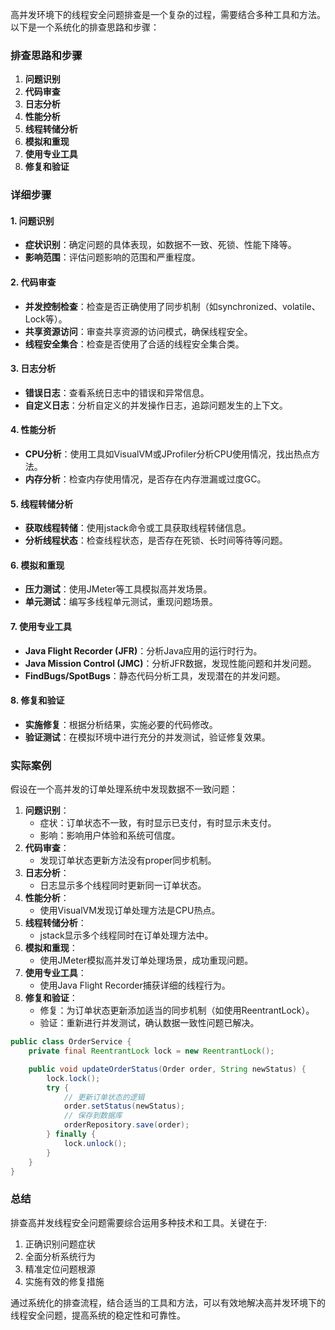 高并发环境下的线程安全问题排查是一个复杂的过程，需要结合多种工具和方法。以下是一个系统化的排查思路和步骤：

### 排查思路和步骤

1. **问题识别**
2. **代码审查**
3. **日志分析**
4. **性能分析**
5. **线程转储分析**
6. **模拟和重现**
7. **使用专业工具**
8. **修复和验证**

### 详细步骤

#### 1. 问题识别

+ **症状识别**：确定问题的具体表现，如数据不一致、死锁、性能下降等。
+ **影响范围**：评估问题影响的范围和严重程度。

#### 2. 代码审查

+ **并发控制检查**：检查是否正确使用了同步机制（如synchronized、volatile、Lock等）。
+ **共享资源访问**：审查共享资源的访问模式，确保线程安全。
+ **线程安全集合**：检查是否使用了合适的线程安全集合类。

#### 3. 日志分析

+ **错误日志**：查看系统日志中的错误和异常信息。
+ **自定义日志**：分析自定义的并发操作日志，追踪问题发生的上下文。

#### 4. 性能分析

+ **CPU分析**：使用工具如VisualVM或JProfiler分析CPU使用情况，找出热点方法。
+ **内存分析**：检查内存使用情况，是否存在内存泄漏或过度GC。

#### 5. 线程转储分析

+ **获取线程转储**：使用jstack命令或工具获取线程转储信息。
+ **分析线程状态**：检查线程状态，是否存在死锁、长时间等待等问题。

#### 6. 模拟和重现

+ **压力测试**：使用JMeter等工具模拟高并发场景。
+ **单元测试**：编写多线程单元测试，重现问题场景。

#### 7. 使用专业工具

+ **Java Flight Recorder (JFR)**：分析Java应用的运行时行为。
+ **Java Mission Control (JMC)**：分析JFR数据，发现性能问题和并发问题。
+ **FindBugs/SpotBugs**：静态代码分析工具，发现潜在的并发问题。

#### 8. 修复和验证

+ **实施修复**：根据分析结果，实施必要的代码修改。
+ **验证测试**：在模拟环境中进行充分的并发测试，验证修复效果。

### 实际案例

假设在一个高并发的订单处理系统中发现数据不一致问题：

1. **问题识别**：
    + 症状：订单状态不一致，有时显示已支付，有时显示未支付。
    + 影响：影响用户体验和系统可信度。
2. **代码审查**：
    + 发现订单状态更新方法没有proper同步机制。
3. **日志分析**：
    + 日志显示多个线程同时更新同一订单状态。
4. **性能分析**：
    + 使用VisualVM发现订单处理方法是CPU热点。
5. **线程转储分析**：
    + jstack显示多个线程同时在订单处理方法中。
6. **模拟和重现**：
    + 使用JMeter模拟高并发订单处理场景，成功重现问题。
7. **使用专业工具**：
    + 使用Java Flight Recorder捕获详细的线程行为。
8. **修复和验证**：
    + 修复：为订单状态更新添加适当的同步机制（如使用ReentrantLock）。
    + 验证：重新进行并发测试，确认数据一致性问题已解决。

```java
public class OrderService {  
    private final ReentrantLock lock = new ReentrantLock();  

    public void updateOrderStatus(Order order, String newStatus) {  
        lock.lock();  
        try {  
            // 更新订单状态的逻辑  
            order.setStatus(newStatus);  
            // 保存到数据库  
            orderRepository.save(order);  
        } finally {  
            lock.unlock();  
        }  
    }  
}
```

### 总结

排查高并发线程安全问题需要综合运用多种技术和工具。关键在于:

1. 正确识别问题症状
2. 全面分析系统行为
3. 精准定位问题根源
4. 实施有效的修复措施

通过系统化的排查流程，结合适当的工具和方法，可以有效地解决高并发环境下的线程安全问题，提高系统的稳定性和可靠性。
